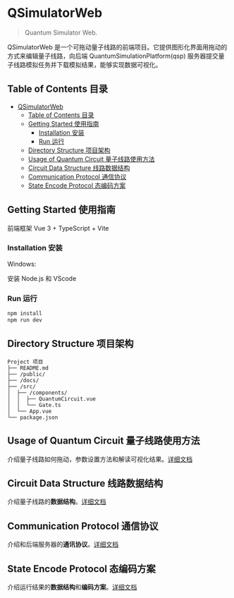# QSimulatorWeb

> Quantum Simulator Web.

QSimulatorWeb 是一个可拖动量子线路的前端项目。它提供图形化界面用拖动的方式来编辑量子线路，向后端 QuantumSimulationPlatform(qsp) 服务器提交量子线路模拟任务并下载模拟结果，能够实现数据可视化。

## Table of Contents 目录

- [QSimulatorWeb](#qsimulatorweb)
  - [Table of Contents 目录](#table-of-contents-目录)
  - [Getting Started 使用指南](#getting-started-使用指南)
    - [Installation 安装](#installation-安装)
    - [Run 运行](#run-运行)
  - [Directory Structure 项目架构](#directory-structure-项目架构)
  - [Usage of Quantum Circuit 量子线路使用方法](#usage-of-quantum-circuit-量子线路使用方法)
  - [Circuit Data Structure 线路数据结构](#circuit-data-structure-线路数据结构)
  - [Communication Protocol 通信协议](#communication-protocol-通信协议)
  - [State Encode Protocol 态编码方案](#state-encode-protocol-态编码方案)

## Getting Started 使用指南

前端框架 Vue 3 + TypeScript + Vite

### Installation 安装

Windows:

安装 Node.js 和 VScode

### Run 运行

```bash
npm install
npm run dev
```

## Directory Structure 项目架构

```
Project 项目
├── README.md
├── /public/
├── /docs/
├── /src/
│  ├── /components/
│  │  ├── QuantumCircuit.vue
│  │  └── Gate.ts
│  └── App.vue
└── package.json
```

## Usage of Quantum Circuit 量子线路使用方法

介绍量子线路如何拖动，参数设置方法和解读可视化结果。[详细文档](/docs/CircuitUsage.md)

## Circuit Data Structure 线路数据结构

介绍量子线路的**数据结构**。[详细文档](/docs/CircuitDataStructure.md)

## Communication Protocol 通信协议

介绍和后端服务器的**通讯协议**。[详细文档](/docs/CommunicationProtocol.md)

## State Encode Protocol 态编码方案

介绍运行结果的**数据结构**和**编码方案**。[详细文档](/docs/StateEncodeProtocol.md)
